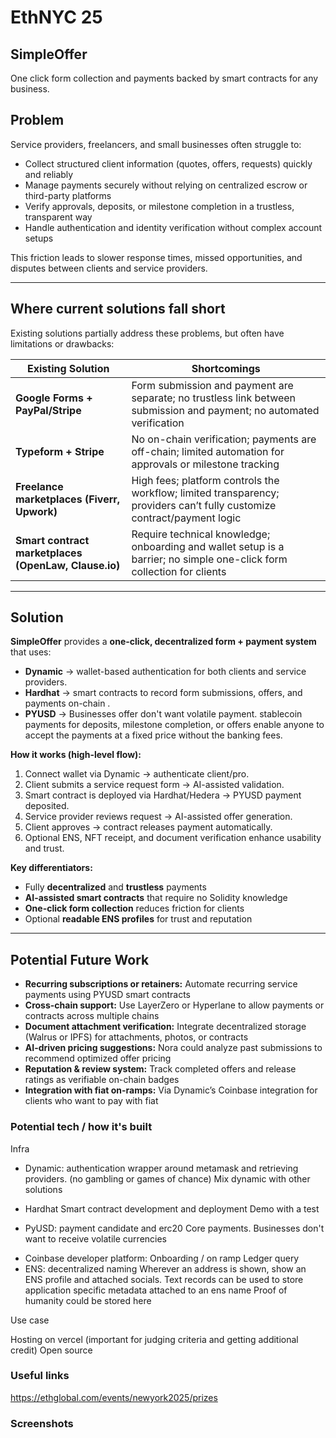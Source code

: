 # EthNYC 25

SimpleOffer
---

One click form collection and payments backed by smart contracts for any business.

## Problem

Service providers, freelancers, and small businesses often struggle to:  

- Collect structured client information (quotes, offers, requests) quickly and reliably  
- Manage payments securely without relying on centralized escrow or third-party platforms  
- Verify approvals, deposits, or milestone completion in a trustless, transparent way  
- Handle authentication and identity verification without complex account setups  

This friction leads to slower response times, missed opportunities, and disputes between clients and service providers.  

---

## Where current solutions fall short
Existing solutions partially address these problems, but often have limitations or drawbacks:

| Existing Solution | Shortcomings |
|-----------------|--------------|
| **Google Forms + PayPal/Stripe** | Form submission and payment are separate; no trustless link between submission and payment; no automated verification |
| **Typeform + Stripe** | No on-chain verification; payments are off-chain; limited automation for approvals or milestone tracking |
| **Freelance marketplaces (Fiverr, Upwork)** | High fees; platform controls the workflow; limited transparency; providers can’t fully customize contract/payment logic |
| **Smart contract marketplaces (OpenLaw, Clause.io)** | Require technical knowledge; onboarding and wallet setup is a barrier; no simple one-click form collection for clients |

---

## Solution

**SimpleOffer** provides a **one-click, decentralized form + payment system** that uses:  

- **Dynamic** → wallet-based authentication for both clients and service providers.
- **Hardhat** → smart contracts to record form submissions, offers, and payments on-chain  .
- **PYUSD** → Businesses offer don't want volatile payment. stablecoin payments for deposits, milestone completion, or offers enable anyone to accept the payments at a fixed price without the banking fees.
<!-- - **Nora** → AI-assisted contract generation for offers or estimates, and automated verification logic  
- **ENS** → readable profiles for service providers and clients   -->

**How it works (high-level flow):**  


1. Connect wallet via Dynamic → authenticate client/pro.
2. Client submits a service request form → AI-assisted validation.
3. Smart contract is deployed via Hardhat/Hedera → PYUSD payment deposited.
4. Service provider reviews request → AI-assisted offer generation.
5. Client approves → contract releases payment automatically.
6. Optional ENS, NFT receipt, and document verification enhance usability and trust.

**Key differentiators:**  

- Fully **decentralized** and **trustless** payments  
- **AI-assisted smart contracts** that require no Solidity knowledge  
- **One-click form collection** reduces friction for clients  
- Optional **readable ENS profiles** for trust and reputation  

---

## Potential Future Work
- **Recurring subscriptions or retainers:** Automate recurring service payments using PYUSD smart contracts  
- **Cross-chain support:** Use LayerZero or Hyperlane to allow payments or contracts across multiple chains  
- **Document attachment verification:** Integrate decentralized storage (Walrus or IPFS) for attachments, photos, or contracts  
- **AI-driven pricing suggestions:** Nora could analyze past submissions to recommend optimized offer pricing  
- **Reputation & review system:** Track completed offers and release ratings as verifiable on-chain badges  
- **Integration with fiat on-ramps:** Via Dynamic’s Coinbase integration for clients who want to pay with fiat



### Potential tech / how it's built

Infra

<!-- * Walrus: for storage
    Best app using Walrus for storage - Try to focus on an app idea where decentralized storage solves a current pain point. For example, hosting for NFTs, democratization of AI models, or crowdsourced video streaming. -->
* Dynamic: authentication wrapper around metamask and retrieving providers. (no gambling or games of chance)
    Mix dynamic with other solutions
* Hardhat
    Smart contract development and deployment
    Demo with a test

* PyUSD: payment candidate and erc20
    Core payments. Businesses don't want to receive volatile currencies
<!-- * Nora: coding agent
    Not user facing
    Helps with the development process
    Want to show during the judge preesentation what discussion you
    Want to see how Nora was specifically helpful with web3 content -->
* Coinbase developer platform:
    Onboarding / on ramp
    Ledger query
* ENS: decentralized naming
    Wherever an address is shown, show an ENS profile and attached socials.
    Text records can be used to store application specific metadata attached to an ens name
    Proof of humanity could be stored here

Use case

Hosting on vercel (important for judging criteria and getting additional credit)
Open source

### Useful links
https://ethglobal.com/events/newyork2025/prizes

### Screenshots